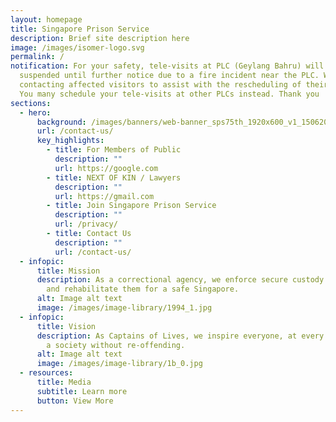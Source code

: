 ```yaml
---
layout: homepage
title: Singapore Prison Service
description: Brief site description here
image: /images/isomer-logo.svg
permalink: /
notification: For your safety, tele-visits at PLC (Geylang Bahru) will be
  suspended until further notice due to a fire incident near the PLC. We will be
  contacting affected visitors to assist with the rescheduling of their visits.
  You many schedule your tele-visits at other PLCs instead. Thank you
sections:
  - hero:
      background: /images/banners/web-banner_sps75th_1920x600_v1_15062021-compressed.jpg
      url: /contact-us/
      key_highlights:
        - title: For Members of Public
          description: ""
          url: https://google.com
        - title: NEXT OF KIN / Lawyers
          description: ""
          url: https://gmail.com
        - title: Join Singapore Prison Service
          description: ""
          url: /privacy/
        - title: Contact Us
          description: ""
          url: /contact-us/
  - infopic:
      title: Mission
      description: As a correctional agency, we enforce secure custody of offenders
        and rehabilitate them for a safe Singapore.
      alt: Image alt text
      image: /images/image-library/1994_1.jpg
  - infopic:
      title: Vision
      description: As Captains of Lives, we inspire everyone, at every chance, towards
        a society without re-offending.
      alt: Image alt text
      image: /images/image-library/1b_0.jpg
  - resources:
      title: Media
      subtitle: Learn more
      button: View More
---
```

